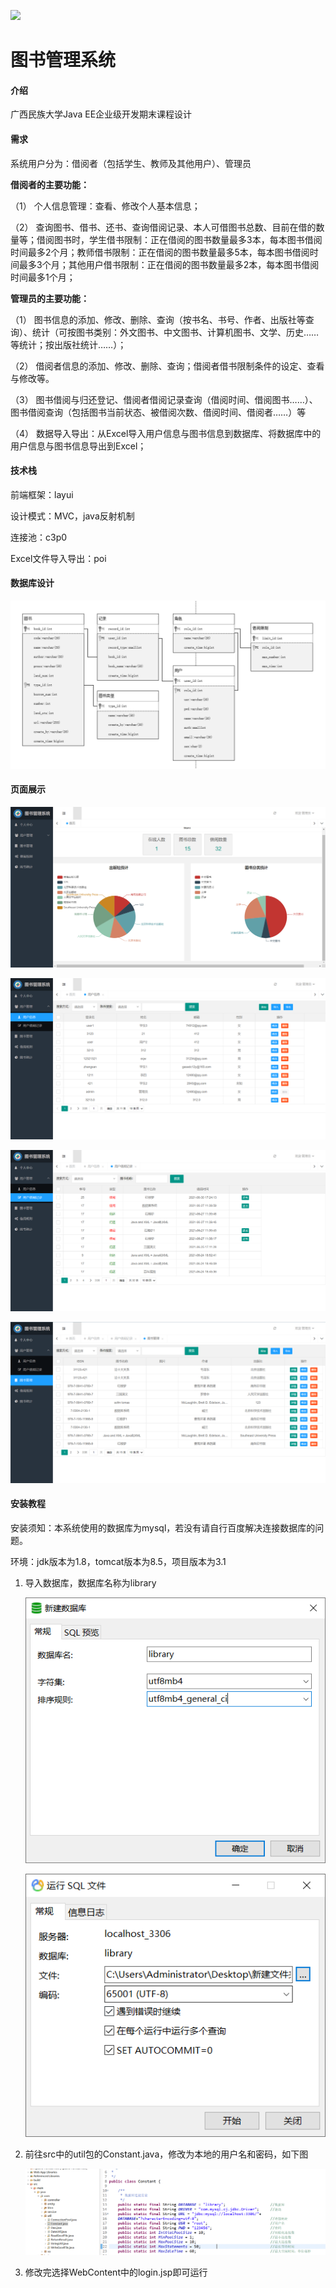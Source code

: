 <a title="Hits" target="_blank" href="https://github.com/Sort-8/library-management"><img src="https://hits.b3log.org/88250/hits.svg"></a>
# 图书管理系统

#### 介绍
广西民族大学Java EE企业级开发期末课程设计

#### 需求

系统用户分为：借阅者（包括学生、教师及其他用户）、管理员

**借阅者的主要功能：**

（1）    个人信息管理：查看、修改个人基本信息；

（2）    查询图书、借书、还书、查询借阅记录、本人可借图书总数、目前在借的数量等；借阅图书时，学生借书限制：正在借阅的图书数量最多3本，每本图书借阅时间最多2个月；教师借书限制：正在借阅的图书数量最多5本，每本图书借阅时间最多3个月；其他用户借书限制：正在借阅的图书数量最多2本，每本图书借阅时间最多1个月；

**管理员的主要功能：**

（1） 图书信息的添加、修改、删除、查询（按书名、书号、作者、出版社等查询）、统计（可按图书类别：外文图书、中文图书、计算机图书、文学、历史……等统计；按出版社统计……）；

（2） 借阅者信息的添加、修改、删除、查询；借阅者借书限制条件的设定、查看与修改等。

（3） 图书借阅与归还登记、借阅者借阅记录查询（借阅时间、借阅图书……）、图书借阅查询（包括图书当前状态、被借阅次数、借阅时间、借阅者……）等

（4） 数据导入导出：从Excel导入用户信息与图书信息到数据库、将数据库中的用户信息与图书信息导出到Excel；

#### 技术栈

前端框架：layui

设计模式：MVC，java反射机制

连接池：c3p0

Excel文件导入导出：poi

#### 数据库设计

![1640315526982](assets/1640315526982.png)

#### 页面展示

![首页](assets/首页.png)

![用户信息](assets/用户信息.png)

![用户借阅记录](assets/用户借阅记录.png)

![图书管理](assets/图书管理.png)

#### 安装教程

安装须知：本系统使用的数据库为mysql，若没有请自行百度解决连接数据库的问题。

环境：jdk版本为1.8，tomcat版本为8.5，项目版本为3.1

1. 导入数据库，数据库名称为library

   ![1640315630168](assets/1640315630168.png)

   ![1640315595835](assets/1640315595835.png)

2. 前往src中的util包的Constant.java，修改为本地的用户名和密码，如下图

   ![1640315671874](assets/1640315671874.png)

3. 修改完选择WebContent中的login.jsp即可运行



